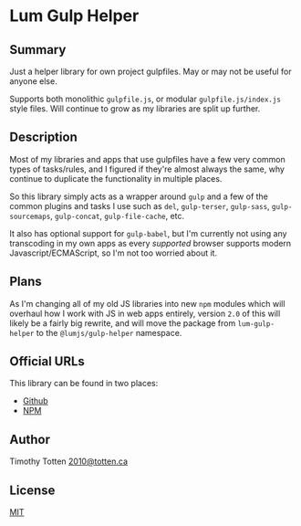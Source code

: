 # Lum Gulp Helper

## Summary

Just a helper library for own project gulpfiles.
May or may not be useful for anyone else.

Supports both monolithic `gulpfile.js`, or modular `gulpfile.js/index.js`
style files. Will continue to grow as my libraries are split up further.

## Description

Most of my libraries and apps that use gulpfiles have a few very common
types of tasks/rules, and I figured if they're almost always the same,
why continue to duplicate the functionality in multiple places.

So this library simply acts as a wrapper around `gulp` and a few of the
common plugins and tasks I use such as `del`, `gulp-terser`, `gulp-sass`,
`gulp-sourcemaps`, `gulp-concat`, `gulp-file-cache`, etc.

It also has optional support for `gulp-babel`, but I'm currently not using
any transcoding in my own apps as every *supported* browser supports modern
Javascript/ECMAScript, so I'm not too worried about it.

## Plans

As I'm changing all of my old JS libraries into new `npm` modules which will
overhaul how I work with JS in web apps entirely, version `2.0` of this will
likely be a fairly big rewrite, and will move the package from `lum-gulp-helper`
to the `@lumjs/gulp-helper` namespace.

## Official URLs

This library can be found in two places:

 * [Github](https://github.com/supernovus/lum.gulp-helper.js)
 * [NPM](https://www.npmjs.com/package/lum-gulp-helper)

## Author

Timothy Totten <2010@totten.ca>

## License

[MIT](https://spdx.org/licenses/MIT.html)
